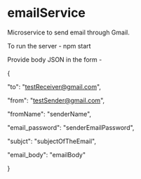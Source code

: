 # emailService

Microservice to send email through Gmail.

To run the server - npm start

Provide body JSON in the form -

{


  "to": "testReceiver@gmail.com",

  "from": "testSender@gmail.com",

  "fromName": "senderName",
  
  "email_password": "senderEmailPassword",

  "subjct": "subjectOfTheEmail",

  "email_body": "emailBody"

}

